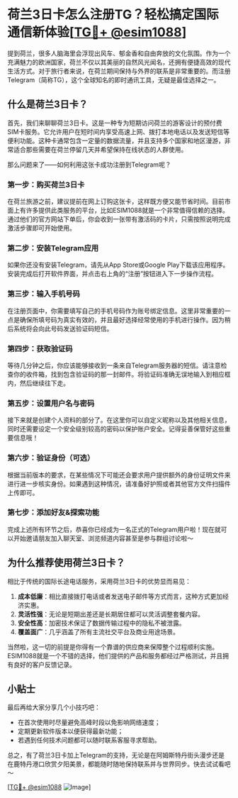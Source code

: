 # 荷兰3日卡怎么注册TG？轻松搞定国际通信新体验[[TG💪+ @esim1088](https://t.me/s/esim1088)]

提到荷兰，很多人脑海里会浮现出风车、郁金香和自由奔放的文化氛围。作为一个充满魅力的欧洲国家，荷兰不仅以其美丽的自然风光闻名，还拥有便捷高效的现代生活方式。对于旅行者来说，在荷兰期间保持与外界的联系是非常重要的。而注册Telegram（简称TG），这个全球知名的即时通讯工具，无疑是最佳选择之一。

## 什么是荷兰3日卡？

首先，我们来聊聊荷兰3日卡。这是一种专为短期访问荷兰的游客设计的预付费SIM卡服务。它允许用户在短时间内享受高速上网、拨打本地电话以及发送短信等便利功能。这种卡通常包含一定量的数据流量，并且支持多个国家和地区漫游，非常适合那些需要在荷兰停留几天并希望保持在线状态的人群使用。

那么问题来了——如何利用这张卡成功注册到Telegram呢？

### 第一步：购买荷兰3日卡

在荷兰旅游之前，建议提前在网上订购这张卡，这样既方便又能节省时间。目前市面上有许多提供此类服务的平台，比如ESIM1088就是一个非常值得信赖的选择。通过他们的官方网站下单后，你会收到一张带有激活码的卡片，只需按照说明完成激活步骤即可开始使用。

### 第二步：安装Telegram应用

如果你还没有安装Telegram，请先从App Store或Google Play下载该应用程序。安装完成后打开软件界面，并点击右上角的“注册”按钮进入下一步操作流程。

### 第三步：输入手机号码

在注册页面中，你需要填写自己的手机号码作为账号绑定信息。这里非常重要的一点是确保所填号码为真实有效的，并且最好选择经常使用的手机进行操作。因为稍后系统将会向此号码发送验证码短信。

### 第四步：获取验证码

等待几分钟之后，你应该能够接收到一条来自Telegram服务器的短信。请注意检查你的收件箱，找到包含验证码的那一封邮件。将验证码准确无误地输入到相应框内，然后继续往下走。

### 第五步：设置用户名与密码

接下来就是创建个人资料的部分了。在这里你可以自定义昵称以及其他相关信息，同时还需要设定一个安全级别较高的密码以保护账户安全。记得妥善保管好这些重要信息哦！

### 第六步：验证身份（可选）

根据当前版本的要求，在某些情况下可能还会要求用户提供额外的身份证明文件来进行进一步核实身份。如果遇到这种情况，请准备好护照或者其他官方文件扫描件上传即可。

### 第七步：添加好友&探索功能

完成上述所有环节之后，恭喜你已经成为一名正式的Telegram用户啦！现在就可以开始邀请朋友加入聊天室、浏览频道内容甚至是参与群组讨论啦～

## 为什么推荐使用荷兰3日卡？

相比于传统的国际长途电话服务，采用荷兰3日卡的优势显而易见：

1. **成本低廉**：相比直接拨打电话或者发送电子邮件等方式而言，这种方式更加经济实惠。
2. **灵活性强**：无论是短期出差还是长期居住都可以灵活调整套餐内容。
3. **安全性高**：加密技术保证了数据传输过程中的隐私不被泄露。
4. **覆盖面广**：几乎涵盖了所有主流社交平台及商业用途场景。

当然啦，这一切的前提是你得有一个靠谱的供应商来保障整个过程顺利实施。ESIM1088就是一个不错的选择，他们提供的产品和服务都经过严格测试，并且拥有良好的客户反馈记录。

## 小贴士

最后再给大家分享几个小技巧吧：
- 在首次使用时尽量避免高峰时段以免影响网络速度；
- 定期更新软件版本以便获得最新功能；
- 若遇到任何技术问题都可以随时联系客服寻求帮助。

总之，有了荷兰3日卡加上Telegram的支持，无论是在阿姆斯特丹街头漫步还是在鹿特丹港口欣赏夕阳美景，都能随时随地保持联系并与世界同步。快去试试看吧～

[[TG💪+ @esim1088](https://t.me/s/esim1088) ![Image](https://i.postimg.cc/4NQfJmqS/Snipaste-2025-05-13-00-14-12.png)]